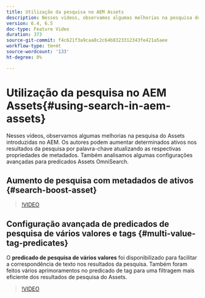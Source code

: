 ```yaml
---
title: Utilização da pesquisa no AEM Assets
description: Nesses vídeos, observamos algumas melhorias na pesquisa do Assets introduzidas no AEM. Os autores podem aumentar determinados ativos nos resultados da pesquisa por palavra-chave atualizando as respectivas propriedades de metadados. Também analisamos algumas configurações avançadas para predicados Assets OmniSearch.
version: 6.4, 6.5
doc-type: Feature Video
duration: 373
source-git-commit: f4c621f3a9caa8c2c64b8323312343fe421a5aee
workflow-type: tm+mt
source-wordcount: '133'
ht-degree: 0%

---
```



# Utilização da pesquisa no AEM Assets{#using-search-in-aem-assets}

Nesses vídeos, observamos algumas melhorias na pesquisa do Assets introduzidas no AEM. Os autores podem aumentar determinados ativos nos resultados da pesquisa por palavra-chave atualizando as respectivas propriedades de metadados. Também analisamos algumas configurações avançadas para predicados Assets OmniSearch.

## Aumento de pesquisa com metadados de ativos {#search-boost-asset}

>[!VIDEO](https://video.tv.adobe.com/v/16766?quality=12&learn=on)

## Configuração avançada de predicados de pesquisa de vários valores e tags {#multi-value-tag-predicates}

O **predicado de pesquisa de vários valores** foi disponibilizado para facilitar a correspondência de texto nos resultados da pesquisa. Também foram feitos vários aprimoramentos no predicado de tag para uma filtragem mais eficiente dos resultados de pesquisa do Assets.

>[!VIDEO](https://video.tv.adobe.com/v/16457?quality=12&learn=on)
